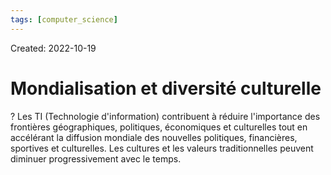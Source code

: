 ```yaml
---
tags: [computer_science] 
---
```

Created: 2022-10-19

# Mondialisation et diversité culturelle

?
Les TI (Technologie d'information) contribuent à réduire l'importance des frontières géographiques, politiques, économiques et culturelles tout en accélérant la diffusion mondiale des nouvelles politiques, financières, sportives et culturelles. Les cultures et les valeurs traditionnelles peuvent diminuer progressivement avec le temps.
<!--SR:!2022-10-25,3,250-->